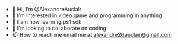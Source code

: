 - 👋 Hi, I’m @AlexandreAuclair
- 👀 I’m interested in video game and programming in anything
- 🌱 I am now learning ps1 sdk
- 💞️ I’m looking to collaborate on coding
- 📫 How to reach me email me at alexandre26auclair@gmail.com

<!---
AlexandreAuclair/AlexandreAuclair is a ✨ special ✨ repository because its `README.md` (this file) appears on your GitHub profile.
You can click the Preview link to take a look at your changes.
--->
